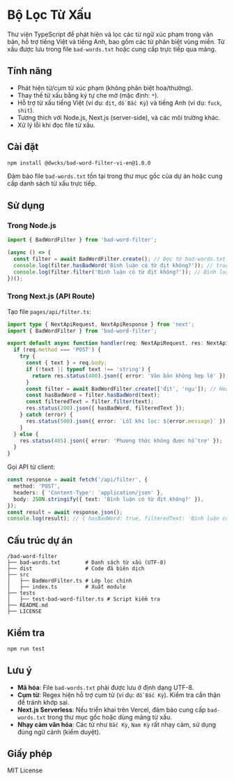 # Bộ Lọc Từ Xấu

Thư viện TypeScript để phát hiện và lọc các từ ngữ xúc phạm trong văn bản, hỗ trợ tiếng Việt và tiếng Anh, bao gồm các từ phân biệt vùng miền. Từ xấu được lưu trong file `bad-words.txt` hoặc cung cấp trực tiếp qua mảng.

## Tính năng
- Phát hiện từ/cụm từ xúc phạm (không phân biệt hoa/thường).
- Thay thế từ xấu bằng ký tự che mờ (mặc định: `*`).
- Hỗ trợ từ xấu tiếng Việt (ví dụ: `địt`, `đồ Bắc Kỳ`) và tiếng Anh (ví dụ: `fuck`, `shit`).
- Tương thích với Node.js, Next.js (server-side), và các môi trường khác.
- Xử lý lỗi khi đọc file từ xấu.

## Cài đặt
```bash
npm install @dwcks/bad-word-filter-vi-en@1.0.0
```

Đảm bảo file `bad-words.txt` tồn tại trong thư mục gốc của dự án hoặc cung cấp danh sách từ xấu trực tiếp.

## Sử dụng
### Trong Node.js
```typescript
import { BadWordFilter } from 'bad-word-filter';

(async () => {
  const filter = await BadWordFilter.create(); // Đọc từ bad-words.txt
  console.log(filter.hasBadWord('Bình luận có từ địt không?')); // true
  console.log(filter.filter('Bình luận có từ địt không?')); // Bình luận có từ *** không?
})();
```

### Trong Next.js (API Route)
Tạo file `pages/api/filter.ts`:
```typescript
import type { NextApiRequest, NextApiResponse } from 'next';
import { BadWordFilter } from 'bad-word-filter';

export default async function handler(req: NextApiRequest, res: NextApiResponse) {
  if (req.method === 'POST') {
    try {
      const { text } = req.body;
      if (!text || typeof text !== 'string') {
        return res.status(400).json({ error: 'Văn bản không hợp lệ' });
      }
      const filter = await BadWordFilter.create(['địt', 'ngu']); // Hoặc đọc từ file
      const hasBadWord = filter.hasBadWord(text);
      const filteredText = filter.filter(text);
      res.status(200).json({ hasBadWord, filteredText });
    } catch (error) {
      res.status(500).json({ error: `Lỗi khi lọc: ${error.message}` });
    }
  } else {
    res.status(405).json({ error: 'Phương thức không được hỗ trợ' });
  }
}
```

Gọi API từ client:
```typescript
const response = await fetch('/api/filter', {
  method: 'POST',
  headers: { 'Content-Type': 'application/json' },
  body: JSON.stringify({ text: 'Bình luận có từ địt không?' }),
});
const result = await response.json();
console.log(result); // { hasBadWord: true, filteredText: 'Bình luận có từ *** không?' }
```

## Cấu trúc dự án
```
/bad-word-filter
├── bad-words.txt        # Danh sách từ xấu (UTF-8)
├── dist                 # Code đã biên dịch
├── src
│   ├── BadWordFilter.ts # Lớp lọc chính
│   ├── index.ts         # Xuất module
├── tests
│   ├── test-bad-word-filter.ts # Script kiểm tra
├── README.md
├── LICENSE
```

## Kiểm tra
```bash
npm run test
```

## Lưu ý
- **Mã hóa**: File `bad-words.txt` phải được lưu ở định dạng UTF-8.
- **Cụm từ**: Regex hiện hỗ trợ cụm từ (ví dụ: `đồ Bắc Kỳ`). Kiểm tra cẩn thận để tránh khớp sai.
- **Next.js Serverless**: Nếu triển khai trên Vercel, đảm bảo cung cấp `bad-words.txt` trong thư mục gốc hoặc dùng mảng từ xấu.
- **Nhạy cảm văn hóa**: Các từ như `Bắc Kỳ`, `Nam Kỳ` rất nhạy cảm, sử dụng đúng ngữ cảnh (kiểm duyệt).

## Giấy phép
MIT License